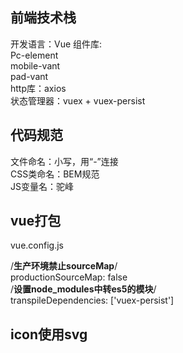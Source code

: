 ## 前端技术栈

开发语言：Vue
组件库:  
Pc-element  
mobile-vant  
pad-vant  
http库：axios  
状态管理器：vuex + vuex-persist


## 代码规范
文件命名：小写，用“-”连接    
CSS类命名：BEM规范  
JS变量名：驼峰

## vue打包
vue.config.js

/**生产环境禁止sourceMap**/  
productionSourceMap: false  
/**设置node_modules中转es5的模块**/  
transpileDependencies: ['vuex-persist']

## icon使用svg
